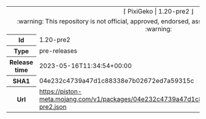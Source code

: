 <html><table>
<tr><td colspan="2" align="center"><img width="0" height="0"><br/>⌈ PixiGeko | 1.20-pre2 ⌋<br/><img width="0" height="0"></td></tr>
<tr><td colspan="2" align="center"><img width="0" height="0"><br/>
:warning: This repository is not official, approved, endorsed, associated or connected with Mojang :warning:
<br/><img width="0" height="0"></td></tr>
<tr><th>Id</th><td>1.20-pre2</td></tr>
<tr><th>Type</th><td>pre-releases</td></tr>
<tr><th>Release time</th><td>2023-05-16T11:34:54+00:00</td></tr>
<tr><th>SHA1</th><td>04e232c4739a47d1c88338e7b02672ed7a59315c</td></tr>
<tr><th>Url</th><td><a href="https://piston-meta.mojang.com/v1/packages/04e232c4739a47d1c88338e7b02672ed7a59315c/1.20-pre2.json">https://piston-meta.mojang.com/v1/packages/04e232c4739a47d1c88338e7b02672ed7a59315c/1.20-pre2.json</a></td></tr>
